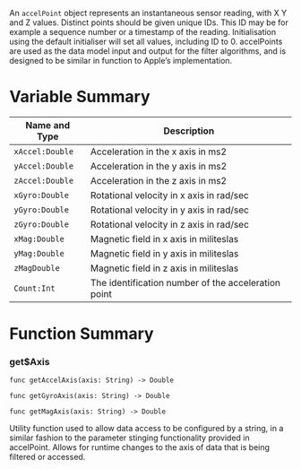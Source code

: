 An `accelPoint` object represents an instantaneous sensor reading, with X Y and Z values. Distinct points should be given unique IDs. This ID may be for example a sequence number or a timestamp of the reading. Initialisation using the default initialiser will set all values, including ID to 0. accelPoints are used as the data model input and output for the filter algorithms, and is designed to be similar in function to Apple’s implementation.

# Variable Summary

| Name and Type | Description                                         |
|---------------|-----------------------------------------------------|
| `xAccel:Double`        | Acceleration in the x axis in ms2                   |
| `yAccel:Double`        | Acceleration in the y axis in ms2                   |
| `zAccel:Double`        | Acceleration in the z axis in ms2                   |
| `xGyro:Double`         | Rotational velocity in x axis in rad/sec            |
| `yGyro:Double`         | Rotational velocity in y axis in rad/sec            |
| `zGyro:Double`         | Rotational velocity in z axis in rad/sec            |
| `xMag:Double`          | Magnetic field in x axis in militeslas              |
| `yMag:Double`          | Magnetic field in y axis in militeslas              |
| `zMagDouble`          | Magnetic field in z axis in militeslas              |
| `Count:Int`     | The identification number of the acceleration point 	|

# Function Summary

### get$Axis

`func getAccelAxis(axis: String) -> Double`

`func getGyroAxis(axis: String) -> Double`

`func getMagAxis(axis: String) -> Double`

Utility function used to allow data access to be configured by a string, in a similar fashion to the parameter stinging functionality provided in accelPoint. Allows for runtime changes to the axis of data that is being filtered or accessed.
